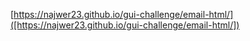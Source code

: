 [https://najwer23.github.io/gui-challenge/email-html/]([https://najwer23.github.io/gui-challenge/email-html/])